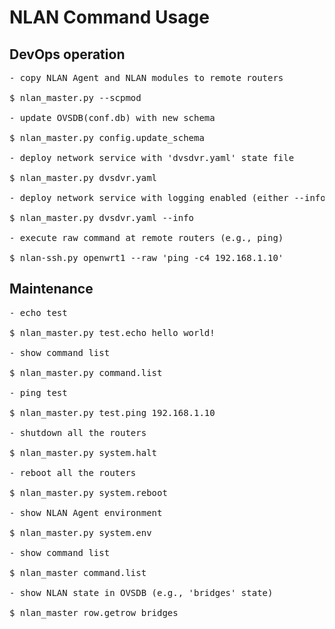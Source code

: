 NLAN Command Usage
==================

DevOps operation
----------------
<pre>
- copy NLAN Agent and NLAN modules to remote routers

$ nlan_master.py --scpmod

- update OVSDB(conf.db) with new schema

$ nlan_master.py config.update_schema

- deploy network service with 'dvsdvr.yaml' state file

$ nlan_master.py dvsdvr.yaml

- deploy network service with logging enabled (either --info or --debug)

$ nlan_master.py dvsdvr.yaml --info

- execute raw command at remote routers (e.g., ping)

$ nlan-ssh.py openwrt1 --raw 'ping -c4 192.168.1.10'
</pre>

Maintenance
-----------
<pre>
- echo test

$ nlan_master.py test.echo hello world!

- show command list

$ nlan_master.py command.list

- ping test 

$ nlan_master.py test.ping 192.168.1.10

- shutdown all the routers

$ nlan_master.py system.halt

- reboot all the routers

$ nlan_master.py system.reboot

- show NLAN Agent environment

$ nlan_master.py system.env

- show command list

$ nlan_master command.list

- show NLAN state in OVSDB (e.g., 'bridges' state)

$ nlan_master row.getrow bridges


</pre>
